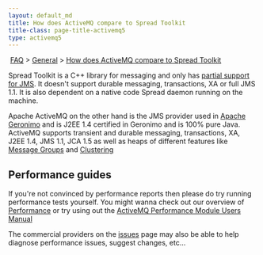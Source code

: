 ```yaml
---
layout: default_md
title: How does ActiveMQ compare to Spread Toolkit 
title-class: page-title-activemq5
type: activemq5
---
```


 [FAQ](faq) > [General](general) > [How does ActiveMQ compare to Spread Toolkit](how-does-activemq-compare-to-spread-toolkit)


Spread Toolkit is a C++ library for messaging and only has [partial support for JMS](http://www.spread.org/JMS4Spread/docs/). It doesn't support durable messaging, transactions, XA or full JMS 1.1. It is also dependent on a native code Spread daemon running on the machine.

Apache ActiveMQ on the other hand is the JMS provider used in [Apache Geronimo](http://geronimo.apache.org) and is J2EE 1.4 certified in Geronimo and is 100% pure Java. ActiveMQ supports transient and durable messaging, transactions, XA, J2EE 1.4, JMS 1.1, JCA 1.5 as well as heaps of different features like [Message Groups](message-groups) and [Clustering](clustering)

Performance guides
------------------

If you're not convinced by performance reports then please do try running performance tests yourself. You might wanna check out our overview of [Performance](performance) or try using out the [ActiveMQ Performance Module Users Manual](activemq-performance-module-users-manual)

The commercial providers on the [issues](issues#commercial-support) page may also be able to help diagnose performance issues, suggest changes, etc...

